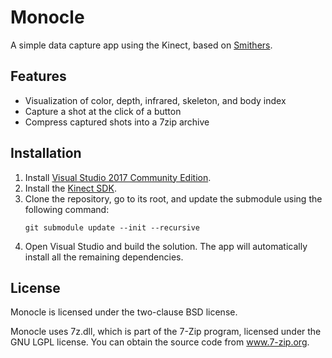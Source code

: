 Monocle
=======

A simple data capture app using the Kinect, based on [Smithers][smithers].

Features
--------

- Visualization of color, depth, infrared, skeleton, and body index
- Capture a shot at the click of a button
- Compress captured shots into a 7zip archive

Installation
------------

1. Install [Visual Studio 2017 Community Edition][vstudio].
2. Install the [Kinect SDK][kinect].
3. Clone the repository, go to its root, and update the submodule using the following command:
    ```
    git submodule update --init --recursive
    ```
4. Open Visual Studio and build the solution. The app will automatically install all the remaining dependencies.

License
-------

Monocle is licensed under the two-clause BSD license.

Monocle uses 7z.dll, which is part of the 7-Zip program, licensed under the
GNU LGPL license. You can obtain the source code from www.7-zip.org.


[smithers]: https://github.com/MPI-IS/smithers
[vstudio]: https://www.visualstudio.com/en-us/products/visual-studio-community-vs.aspx
[kinect]: https://www.microsoft.com/en-us/download/details.aspx?id=44561